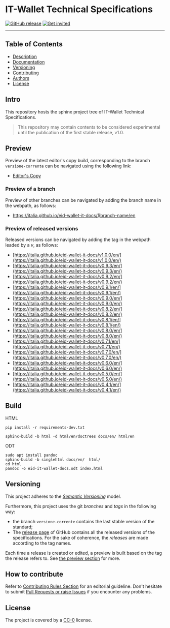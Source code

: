 # IT-Wallet Technical Specifications

[![GitHub release](https://img.shields.io/github/release/italia/eid-wallet-it-docs.svg?style=plastic)](https://github.com/italia/eid-wallet-it-docs/releases)
[![Get invited](https://slack.developers.italia.it/badge.svg)](https://slack.developers.italia.it/)

---

## Table of Contents

- [Description](#intro)
- [Documentation](#documentation)
- [Versioning](#versioning)
- [Contributing](#how-to-contribute)
- [Authors](#authors)
- [License](#license)

## Intro

This repository hosts the sphinx project tree of IT-Wallet Technical Specifications.

> This repository may contain contents to be considered experimental until the publication of the first stable release, v1.0.

## Preview

Preview of the latest editor's copy build, corresponding to the branch `versione-corrente` can be navigated using the following link:

 - [Editor's Copy](https://italia.github.io/eid-wallet-it-docs/versione-corrente/en/)

### Preview of a branch

Preview of other branches can be navigated by adding the branch name in the webpath, as follows:

 - https://italia.github.io/eid-wallet-it-docs/$branch-name/en

### Preview of released versions

Released versions can be navigated by adding the tag in the webpath leaded by a _v_, as follows:

 - [https://italia.github.io/eid-wallet-it-docs/v1.0.0/en/](https://italia.github.io/eid-wallet-it-docs/v1.0.0/en/)
 - [https://italia.github.io/eid-wallet-it-docs/v0.9.3/en/](https://italia.github.io/eid-wallet-it-docs/v0.9.3/en/)
 - [https://italia.github.io/eid-wallet-it-docs/v0.9.2/en/](https://italia.github.io/eid-wallet-it-docs/v0.9.2/en/)
 - [https://italia.github.io/eid-wallet-it-docs/v0.9.1/en/](https://italia.github.io/eid-wallet-it-docs/v0.9.1/en/)
 - [https://italia.github.io/eid-wallet-it-docs/v0.9.0/en/](https://italia.github.io/eid-wallet-it-docs/v0.9.0/en/)
 - [https://italia.github.io/eid-wallet-it-docs/v0.8.2/en/](https://italia.github.io/eid-wallet-it-docs/v0.8.2/en/)
 - [https://italia.github.io/eid-wallet-it-docs/v0.8.1/en/](https://italia.github.io/eid-wallet-it-docs/v0.8.1/en/)
 - [https://italia.github.io/eid-wallet-it-docs/v0.8.0/en/](https://italia.github.io/eid-wallet-it-docs/v0.8.0/en/)
 - [https://italia.github.io/eid-wallet-it-docs/v0.7.1/en/](https://italia.github.io/eid-wallet-it-docs/v0.7.1/en/)
 - [https://italia.github.io/eid-wallet-it-docs/v0.7.0/en/](https://italia.github.io/eid-wallet-it-docs/v0.7.0/en/)
 - [https://italia.github.io/eid-wallet-it-docs/v0.6.0/en/](https://italia.github.io/eid-wallet-it-docs/v0.6.0/en/)
 - [https://italia.github.io/eid-wallet-it-docs/v0.5.0/en/](https://italia.github.io/eid-wallet-it-docs/v0.5.0/en/)
 - [https://italia.github.io/eid-wallet-it-docs/v0.4.1/en/](https://italia.github.io/eid-wallet-it-docs/v0.4.1/en/)

## Build

HTML
````
pip install -r requirements-dev.txt

sphinx-build -b html -d html/en/doctrees docs/en/ html/en
````

ODT
````
sudo apt install pandoc
sphinx-build -b singlehtml docs/en/  html/
cd html
pandoc -o eid-it-wallet-docs.odt index.html
````

## Versioning

This project adheres to the [*Semantic
Versioning*](https://semver.org/) model.

Furthermore, this project uses the git *branches* and *tags* in the following way:
* the branch `versione-corrente` contains the last stable version of the standard;
* The [release page](https://github.com/italia/eid-wallet-it-docs/releases) of
  GitHub contains all the released versions of the specifications. For the sake of coherence, the *releases* are made according to the tag names.

Each time a release is created or edited, a preview is built based on the tag the release refers to. See [the preview section](preview-of-released-versions) for more.

## How to contribute

Refer to [Contributing Rules Section](CONTRIBUTING-RULES.md) for an editorial guideline. Don't hesitate to submit [Pull Requests or raise Issues](CONTRIBUTING.md) if you encounter any problems.


## License

The project is covered by a [CC-0](LICENSE) license.
